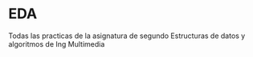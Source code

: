 # EDA
Todas las practicas de la asignatura de segundo Estructuras de datos y algoritmos de Ing Multimedia
